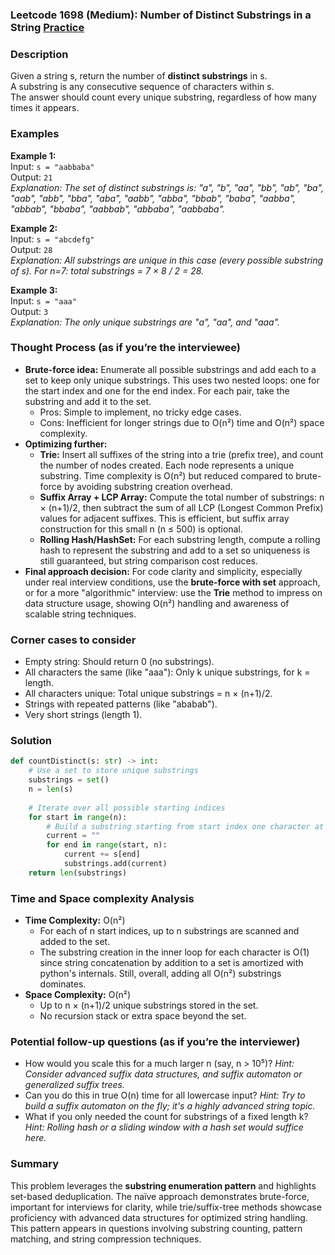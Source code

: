 ### Leetcode 1698 (Medium): Number of Distinct Substrings in a String [Practice](https://leetcode.com/problems/number-of-distinct-substrings-in-a-string)

### Description  
Given a string s, return the number of **distinct substrings** in s.  
A substring is any consecutive sequence of characters within s.  
The answer should count every unique substring, regardless of how many times it appears.

### Examples  

**Example 1:**  
Input: `s = "aabbaba"`  
Output: `21`  
*Explanation: The set of distinct substrings is: "a", "b", "aa", "bb", "ab", "ba", "aab", "abb", "bba", "aba", "aabb", "abba", "bbab", "baba", "aabba", "abbab", "bbaba", "aabbab", "abbaba", "aabbaba".*

**Example 2:**  
Input: `s = "abcdefg"`  
Output: `28`  
*Explanation: All substrings are unique in this case (every possible substring of s). For n=7: total substrings = 7 × 8 / 2 = 28.*

**Example 3:**  
Input: `s = "aaa"`  
Output: `3`  
*Explanation: The only unique substrings are "a", "aa", and "aaa".*

### Thought Process (as if you’re the interviewee)  

- **Brute-force idea:** Enumerate all possible substrings and add each to a set to keep only unique substrings. This uses two nested loops: one for the start index and one for the end index. For each pair, take the substring and add it to the set.
    - Pros: Simple to implement, no tricky edge cases.
    - Cons: Inefficient for longer strings due to O(n²) time and O(n²) space complexity.
- **Optimizing further:**  
    - **Trie:** Insert all suffixes of the string into a trie (prefix tree), and count the number of nodes created. Each node represents a unique substring. Time complexity is O(n²) but reduced compared to brute-force by avoiding substring creation overhead.
    - **Suffix Array + LCP Array:** Compute the total number of substrings: n × (n+1)/2, then subtract the sum of all LCP (Longest Common Prefix) values for adjacent suffixes. This is efficient, but suffix array construction for this small n (n ≤ 500) is optional.
    - **Rolling Hash/HashSet:** For each substring length, compute a rolling hash to represent the substring and add to a set so uniqueness is still guaranteed, but string comparison cost reduces.  
- **Final approach decision:** For code clarity and simplicity, especially under real interview conditions, use the **brute-force with set** approach, or for a more "algorithmic" interview: use the **Trie** method to impress on data structure usage, showing O(n²) handling and awareness of scalable string techniques.

### Corner cases to consider  
- Empty string: Should return 0 (no substrings).
- All characters the same (like "aaa"): Only k unique substrings, for k = length.
- All characters unique: Total unique substrings = n × (n+1)/2.
- Strings with repeated patterns (like "ababab").
- Very short strings (length 1).

### Solution

```python
def countDistinct(s: str) -> int:
    # Use a set to store unique substrings
    substrings = set()
    n = len(s)
    
    # Iterate over all possible starting indices
    for start in range(n):
        # Build a substring starting from start index one character at a time
        current = ""
        for end in range(start, n):
            current += s[end]
            substrings.add(current)
    return len(substrings)
```

### Time and Space complexity Analysis  

- **Time Complexity:** O(n²)
    - For each of n start indices, up to n substrings are scanned and added to the set.
    - The substring creation in the inner loop for each character is O(1) since string concatenation by addition to a set is amortized with python's internals. Still, overall, adding all O(n²) substrings dominates.
- **Space Complexity:** O(n²)
    - Up to n × (n+1)/2 unique substrings stored in the set.
    - No recursion stack or extra space beyond the set.

### Potential follow-up questions (as if you’re the interviewer)  

- How would you scale this for a much larger n (say, n > 10⁵)?
  *Hint: Consider advanced suffix data structures, and suffix automaton or generalized suffix trees.*
- Can you do this in true O(n) time for all lowercase input?
  *Hint: Try to build a suffix automaton on the fly; it's a highly advanced string topic.*
- What if you only needed the count for substrings of a fixed length k?
  *Hint: Rolling hash or a sliding window with a hash set would suffice here.*

### Summary
This problem leverages the **substring enumeration pattern** and highlights set-based deduplication. The naïve approach demonstrates brute-force, important for interviews for clarity, while trie/suffix-tree methods showcase proficiency with advanced data structures for optimized string handling. This pattern appears in questions involving substring counting, pattern matching, and string compression techniques.